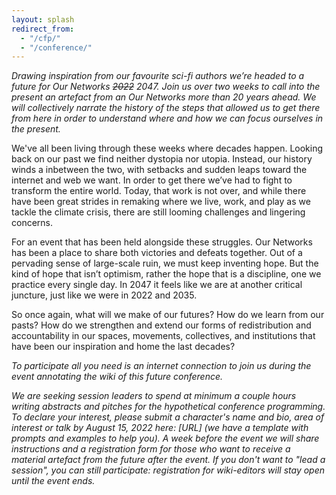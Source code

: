 ```yaml
---
layout: splash
redirect_from:
  - "/cfp/"
  - "/conference/"
---
```


_Drawing inspiration from our favourite sci-fi authors we’re headed to a future for Our Networks ~~2022~~ 2047. Join us over two weeks to call into the present an artefact from an Our Networks more than 20 years ahead. We will collectively narrate the history of the steps that allowed us to get there from here in order to understand where and how we can focus ourselves in the present._

We've all been living through these weeks where decades happen. Looking back on our past we find neither dystopia nor utopia. Instead, our history winds a inbetween the two, with setbacks and sudden leaps toward the internet and web we want. In order to get there we’ve had to fight to transform the entire world. Today, that work is not over, and while there have been great strides in remaking where we live, work, and play as we tackle the climate crisis, there are still looming challenges and lingering concerns. 

For an event that has been held alongside these struggles. Our Networks has been a place to share both victories and defeats together. Out of a pervading sense of large-scale ruin, we must keep inventing hope. But the kind of hope that isn’t optimism, rather the hope that is a discipline, one we practice every single day. In 2047 it feels like we are at another critical juncture, just like we were in 2022 and 2035. 

So once again, what will we make of our futures? How do we learn from our pasts? How do we strengthen and extend our forms of redistribution and accountability in our spaces, movements, collectives, and institutions that have been our inspiration and home the last decades? 

_To participate all you need is an internet connection to join us during the event annotating the wiki of this future conference._

_We are seeking session leaders to spend at minimum a couple hours writing abstracts and pitches for the hypothetical conference programming. To declare your interest, please submit a character's name and bio, area of interest or talk by August 15, 2022 here: [URL] (we have a template with prompts and examples to help you). A week before the event we will share instructions and a registration form for those who want to receive a material artefact from the future after the event. If you don't want to "lead a session", you can still participate: registration for wiki-editors will stay open until the event ends._
